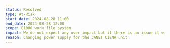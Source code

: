 ```yaml
---
status: Resolved
type: At-Risk
start_date: 2024-08-28 11:00  
end_date: 2024-08-28 12:00  
scope: E1000 work file system  
impact: We do not expect any user impact but if there is an issue it will be a short connectivity outage 
reason: Changing power supply for the JANET CIENA unit 
---
```

